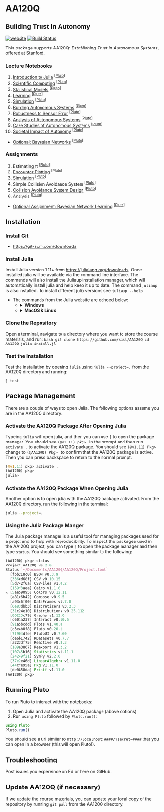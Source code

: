 # AA120Q
## Building Trust in Autonomy
[![website](https://img.shields.io/badge/website-Stanford-b31b1b.svg)](https://aa120q.stanford.edu/)
[![Build Status](https://travis-ci.org/sisl/AA120Q.svg?branch=main)](https://travis-ci.org/sisl/AA120Q)
<!-- [![Coverage Status](https://coveralls.io/repos/sisl/AA120Q/badge.svg)](https://coveralls.io/r/sisl/AA120Q) -->

This package supports AA120Q: *Establishing Trust in Autonomous Systems*, offered at Stanford.

### Lecture Notebooks
1. [Introduction to Julia](http://htmlpreview.github.io/?https://raw.githubusercontent.com/sisl/AA120Q/main/lectures/html/01_Julia.jl.html) <sup>[[Pluto](https://github.com/sisl/AA120Q/blob/main/lectures/01_Julia.jl)]</sup>
2. [Scientific Computing](http://htmlpreview.github.io/?https://raw.githubusercontent.com/sisl/AA120Q/main/lectures/html/02_Computing_Tools.jl.html) <sup>[[Pluto](https://github.com/sisl/AA120Q/blob/main/lectures/02_Computing_Tools.jl)]</sup>
3. [Statistical Models](http://htmlpreview.github.io/?https://raw.githubusercontent.com/sisl/AA120Q/main/lectures/html/03_Track_Plotting.jl.html) <sup>[[Pluto](https://github.com/sisl/AA120Q/blob/main/lectures/03_Track_Plotting.jl)]</sup>
4. [Learning](http://htmlpreview.github.io/?https://raw.githubusercontent.com/sisl/AA120Q/main/lectures/html/04_Learning.jl.html) <sup>[[Pluto](https://github.com/sisl/AA120Q/blob/main/lectures/04_Learning.jl)]</sup>
5. [Simulation](http://htmlpreview.github.io/?https://raw.githubusercontent.com/sisl/AA120Q/main/lectures/html/05_Simulation.jl.html) <sup>[[Pluto](https://github.com/sisl/AA120Q/blob/main/lectures/05_Simulation.jl)]</sup>
6. [Building Autonomous Systems](http://htmlpreview.github.io/?https://raw.githubusercontent.com/sisl/AA120Q/main/lectures/html/06_Collision_Avoidance_System.jl.html) <sup>[[Pluto](https://github.com/sisl/AA120Q/blob/main/lectures/06_Collision_Avoidance_System.jl)]</sup>
7. [Robustness to Sensor Error](http://htmlpreview.github.io/?https://raw.githubusercontent.com/sisl/AA120Q/main/lectures/html/07_Sensors.jl.html) <sup>[[Pluto](https://github.com/sisl/AA120Q/blob/main/lectures/07_Sensors.jl)]</sup>
8. [Analysis of Autonomous Systems](http://htmlpreview.github.io/?https://raw.githubusercontent.com/sisl/AA120Q/main/lectures/html/08_Analysis.jl.html) <sup>[[Pluto](https://github.com/sisl/AA120Q/blob/main/lectures/08_Analysis.jl)]</sup>
9. [Case Studies of Autonomous Systems](http://htmlpreview.github.io/?https://raw.githubusercontent.com/sisl/AA120Q/main/lectures/html/09_Case_Studies.jl.html) <sup>[[Pluto](https://github.com/sisl/AA120Q/blob/main/lectures/09_Case_Studies.jl)]</sup>
10. [Societal Impact of Autonomy](http://htmlpreview.github.io/?https://raw.githubusercontent.com/sisl/AA120Q/main/lectures/html/10_Societal_Impact.jl.html) <sup>[[Pluto](https://github.com/sisl/AA120Q/blob/main/lectures/10_Societal_Impact.jl)]</sup>
- [Optional: Bayesian Networks](http://htmlpreview.github.io/?https://raw.githubusercontent.com/sisl/AA120Q/main/lectures/html/Optional_Bayesian_Networks.jl.html) <sup>[[Pluto](https://github.com/sisl/AA120Q/blob/main/lectures/Optional_Bayesian_Networks.jl)]</sup>


### Assignments
1. [Estimating π](http://htmlpreview.github.io/?https://raw.githubusercontent.com/sisl/AA120Q/main/assignments/html/01_Computing_Tools.jl.html) <sup>[[Pluto](https://github.com/sisl/AA120Q/blob/main/assignments/01_Computing_Tools.jl)]</sup>
2. [Encounter Plotting](http://htmlpreview.github.io/?https://raw.githubusercontent.com/sisl/AA120Q/main/assignments/html/02_Track_Plotting.jl.html) <sup>[[Pluto](https://github.com/sisl/AA120Q/blob/main/assignments/02_Track_Plotting.jl)]</sup>
3. [Simulation](http://htmlpreview.github.io/?https://raw.githubusercontent.com/sisl/AA120Q/main/assignments/html/03_Simulation.jl.html) <sup>[[Pluto](https://github.com/sisl/AA120Q/blob/main/assignments/03_Simulation.jl)]</sup>
4. [Simple Collision Avoidance System](http://htmlpreview.github.io/?https://raw.githubusercontent.com/sisl/AA120Q/main/assignments/html/04_Simple_CAS.jl.html) <sup>[[Pluto](https://github.com/sisl/AA120Q/blob/main/assignments/04_Simple_CAS.jl)]</sup>
5. [Collision Avoidance System Design](http://htmlpreview.github.io/?https://raw.githubusercontent.com/sisl/AA120Q/main/assignments/html/05_CAS_Design.jl.html) <sup>[[Pluto](https://github.com/sisl/AA120Q/blob/main/assignments/05_CAS_Design.jl)]</sup>
6. [Analysis](http://htmlpreview.github.io/?https://raw.githubusercontent.com/sisl/AA120Q/main/assignments/html/06_Analysis.jl.html) <sup>[[Pluto](https://github.com/sisl/AA120Q/blob/main/assignments/06_Analysis.jl)]</sup>
- [Optional Assignment: Bayesian Network Learning](http://htmlpreview.github.io/?https://raw.githubusercontent.com/sisl/AA120Q/main/assignments/html/Optional_Bayesian_Networks.jl.html) <sup>[[Pluto](https://github.com/sisl/AA120Q/blob/main/assignments/Optional_Bayesian_Networks.jl)]</sup>

## Installation
### Install Git
- https://git-scm.com/downloads

### Install Julia
Install Julia version 1.11+ from https://julialang.org/downloads. Once installed julia will be available via the command line interface. The commands will also install the Juliaup installation manager, which will automatically install julia and help keep it up to date. The command `juliaup` is also installed. To install different julia versions see `juliaup --help`.
   - The commands from the Julia website are echoed below:
     - <details><summary><b>Windows</b></summary><p>
        Open the command prompt and run the following:

           winget install julia -s msstore
        </p></details>
     - <details><summary><b>MacOS & Linux</b></summary><p>
        Open a terminal and run the following:

           curl -fsSL https://install.julialang.org | sh
        </p></details>

### Clone the Repository
Open a terminal, navigate to a directory where you want to store the course materials, and run:
    ```bash
    git clone https://github.com/sisl/AA120Q
    cd AA120Q
    julia install.jl
    ```
### Test the Installation
Test the installation by opening `julia` using `julia --project=.` from the AA120Q directory and running:
   ```julia
   ] test
   ```

## Package Management
There are a couple of ways to open Julia. The following options assume you are in the AA120Q directory.

### Activate the AA120Q Package After Opening Julia
Typeing `julia` will open julia, and then you can use `]` to open the package manager. You should see `(@v1.11) pkg> ` in the prompt and then run `activate .` to activate the AA120Q package. You should see `(@v1.11) Pkg> ` change to `(@AA120Q) Pkg> ` to confirm that the AA120Q package is active. Then you can press backspace to return to the normal prompt.
```julia
(@v1.11) pkg> activate .
(AA120Q) pkg>
julia>
```
      
### Activate the AA120Q Package When Opening Julia
Another option is to open julia with the AA120Q package activated. From the AA120Q directory, run the following in the terminal:
```bash
julia --project=.
```

### Using the Julia Package Manger
The Julia package manager is a useful tool for managing packages used for a projct and to help with reproducibility. To inspect the packages used in the AA120Q project, you can type `]` to open the package manager and then type `status`. You should see something similar to the following:
```julia
(AA120Q) pkg> status
Project AA120Q v0.2.0
Status `~/Documents/AA120Q/AA120Q/Project.toml`
  [fbb218c0] BSON v0.3.9
  [336ed68f] CSV v0.10.15
  [5d742f6a] CSVFiles v1.0.2
  [159f3aea] Cairo v1.1.0
⌅ [5ae59095] Colors v0.12.11
  [a81c6b42] Compose v0.9.5
  [a93c6f00] DataFrames v1.7.0
  [6e83dbb3] Discretizers v3.2.3
  [31c24e10] Distributions v0.25.112
  [86223c79] Graphs v1.12.0
  [c601a237] Interact v0.10.5
  [91a5bcdd] Plots v1.40.8
  [c3e4b0f8] Pluto v0.20.1
  [7f904dfe] PlutoUI v0.7.60
  [ce6b1742] RDatasets v0.7.7
  [a223df75] Reactive v0.8.3
  [189a3867] Reexport v1.2.2
  [10745b16] Statistics v1.11.1
  [24249f21] SymPy v2.2.0
  [37e2e46d] LinearAlgebra v1.11.0
  [44cfe95a] Pkg v1.11.0
  [de0858da] Printf v1.11.0
(AA120Q) pkg>
```

## Running Pluto

To run Pluto to interact with the notebooks:
1. Open Julia and activate the AA120Q package (above options)
2. Run `using Pluto` followed by `Pluto.run()`:
```julia
using Pluto
Pluto.run()
```
You should see a url similar to `http://localhost:####/?secret=####` that you can open in a browser (this will open Pluto!).


## Troubleshooting
Post issues you expereince on Ed or here on GitHub.

## Update AA120Q (if necessary)
If we update the course materials, you can update your local copy of the repository by running `git pull` from the AA120Q directory.
